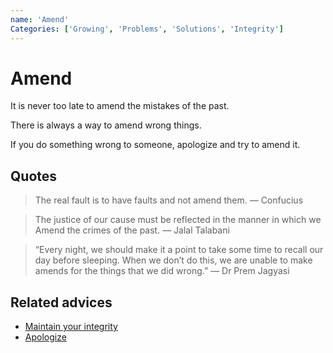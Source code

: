 ```yaml
---
name: 'Amend'
Categories: ['Growing', 'Problems', 'Solutions', 'Integrity']
---
```

# Amend

It is never too late to amend the mistakes of the past.

There is always a way to amend wrong things.

If you do something wrong to someone, apologize and try to amend it.

## Quotes

> The real fault is to have faults and not amend them. ― Confucius

> The justice of our cause must be reflected in the manner in which we Amend the crimes of the past. ― Jalal Talabani

> “Every night, we should make it a point to take some time to recall our day before sleeping. When we don’t do this, we are unable to make amends for the things that we did wrong.” ― Dr Prem Jagyasi

## Related advices

- [Maintain your integrity](../Maintain%20your%20integrity/index.md)
- [Apologize](../Apologize/index.md)
